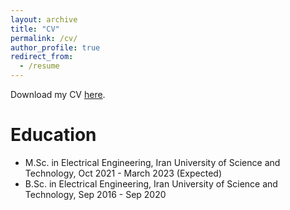 ```yaml
---
layout: archive
title: "CV"
permalink: /cv/
author_profile: true
redirect_from:
  - /resume
---
```



Download my CV [here](http://moeinheidari.github.io//files/Moein_Heidari_CV.pdf).

Education
======
* M.Sc. in Electrical Engineering, Iran University of Science and Technology, Oct 2021 - March 2023 (Expected)
* B.Sc. in Electrical Engineering, Iran University of Science and Technology, Sep 2016 - Sep 2020
